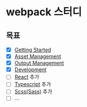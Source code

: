 # webpack 스터디

## 목표

- [X] [Getting Started](https://webpack.js.org/guides/getting-started/)
- [X] [Asset Management](https://webpack.js.org/guides/asset-management/)
- [X] [Output Management](https://webpack.js.org/guides/output-management/)
- [X] [Development](https://webpack.js.org/guides/development/)
- [ ] [React](https://reactjs.org/) 추가
- [ ] [Typescript](https://www.typescriptlang.org/) 추가
- [ ] [Scss(Sass)](https://sass-lang.com/) 추가
- [ ] ...

